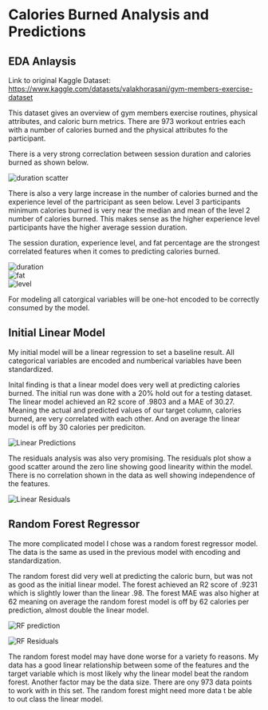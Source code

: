 # Calories Burned Analysis and Predictions

## EDA Anlaysis
Link to original Kaggle Dataset: https://www.kaggle.com/datasets/valakhorasani/gym-members-exercise-dataset

This dataset gives an overview of gym members exercise routines, physical attributes, and caloric burn metrics. There are 973 workout entries each with a number of calories burned and the physical attributes fo the participant.

There is a very strong correclation between session duration and calories burned as shown below.

![duration scatter](images/calsBurned_vs_sessionDuration_scat.png)<br>

There is also a very large increase in the number of calories burned and the experience level of the partricipant as seen below. Level 3 participants minimum calories burned is very near the median and mean of the level 2 number of calories burned. This makes sense as the higher experience level participants have the higher average session duration. 

The session duration, experience level, and fat percentage are the strongest correlated features when it comes to predicting calories burned. 

![duration](images/duration_vs_cals.png)<br>
![fat](images/fat_vs_cals.png)<br>
![level](images/level_vs_cals.png)<br>

For modeling all catorgical variables will be one-hot encoded to be correctly consumed by the model.

## Initial Linear Model
My initial model will be a linear regression to set a baseline result. All categorical variables are encoded and numberical variables have been standardized.<br>

Inital finding is that a linear model does very well at predicting calories burned. The initial run was done with a 20% hold out for a testing dataset. The linear model achieved an R2 score of .9803 and a MAE of 30.27. Meaning the actual and predicted values of our target column, calories burned, are very correlated with each other. And on average the linear model is off by 30 calories per prediciton. <br>

![Linear Predictions](images/linear_predicitions.png "Linear Predictions")

The residuals analysis was also very promising. The residuals plot show a good scatter around the zero line showing good linearity within the model. There is no correlation shown in the data as well showing independence of the features. <br>

![Linear Residuals](images/linear_residuals.png "Linear Residuals")

## Random Forest Regressor
The more complicated model I chose was a random forest regressor model. The data is the same as used in the previous model with encoding and standardization. 

The random forest did very well at predicting the caloric burn, but was not as good as the initial linear model. The forest achieved an R2 score of .9231 which is slightly lower than the linear .98. The forest MAE was also higher at 62 meaning on average the random forest model is off by 62 calories per prediction, almost double the linear model. 

![RF prediction](images/random_forest_predictions.png "RF Predictions")<br>

![RF Residuals](images/random_forest_residuals.png "RF Residuals")

The random forest model may have done worse for a variety fo reasons. My data has a good linear relationship between some of the features and the target variable which is most likely why the linear model beat the random forest. Another factor may be the data size. There are ony 973 data points to work with in this set. The random forest might need more data t be able to out class the linear model. 
